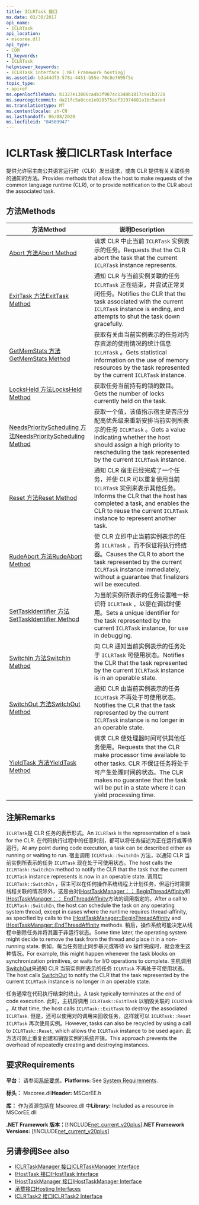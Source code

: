 ```yaml
---
title: ICLRTask 接口
ms.date: 03/30/2017
api_name:
- ICLRTask
api_location:
- mscoree.dll
api_type:
- COM
f1_keywords:
- ICLRTask
helpviewer_keywords:
- ICLRTask interface [.NET Framework hosting]
ms.assetid: b3a44df3-578a-4451-b55e-70c8e7695f5e
topic_type:
- apiref
ms.openlocfilehash: b1327e13006ca4b3f9074c1348b1817c9a1b3728
ms.sourcegitcommit: da21fc5a8cce1e028575acf31974681a1bc5aeed
ms.translationtype: MT
ms.contentlocale: zh-CN
ms.lasthandoff: 06/08/2020
ms.locfileid: "84503947"
---
```

# <a name="iclrtask-interface"></a><span data-ttu-id="56169-102">ICLRTask 接口</span><span class="sxs-lookup"><span data-stu-id="56169-102">ICLRTask Interface</span></span>
<span data-ttu-id="56169-103">提供允许宿主向公共语言运行时（CLR）发出请求，或向 CLR 提供有关关联任务的通知的方法。</span><span class="sxs-lookup"><span data-stu-id="56169-103">Provides methods that allow the host to make requests of the common language runtime (CLR), or to provide notification to the CLR about the associated task.</span></span>  
  
## <a name="methods"></a><span data-ttu-id="56169-104">方法</span><span class="sxs-lookup"><span data-stu-id="56169-104">Methods</span></span>  
  
|<span data-ttu-id="56169-105">方法</span><span class="sxs-lookup"><span data-stu-id="56169-105">Method</span></span>|<span data-ttu-id="56169-106">说明</span><span class="sxs-lookup"><span data-stu-id="56169-106">Description</span></span>|  
|------------|-----------------|  
|[<span data-ttu-id="56169-107">Abort 方法</span><span class="sxs-lookup"><span data-stu-id="56169-107">Abort Method</span></span>](iclrtask-abort-method.md)|<span data-ttu-id="56169-108">请求 CLR 中止当前 `ICLRTask` 实例表示的任务。</span><span class="sxs-lookup"><span data-stu-id="56169-108">Requests that the CLR abort the task that the current `ICLRTask` instance represents.</span></span>|  
|[<span data-ttu-id="56169-109">ExitTask 方法</span><span class="sxs-lookup"><span data-stu-id="56169-109">ExitTask Method</span></span>](iclrtask-exittask-method.md)|<span data-ttu-id="56169-110">通知 CLR 与当前实例关联的任务 `ICLRTask` 正在结束，并尝试正常关闭任务。</span><span class="sxs-lookup"><span data-stu-id="56169-110">Notifies the CLR that the task associated with the current `ICLRTask` instance is ending, and attempts to shut the task down gracefully.</span></span>|  
|[<span data-ttu-id="56169-111">GetMemStats 方法</span><span class="sxs-lookup"><span data-stu-id="56169-111">GetMemStats Method</span></span>](iclrtask-getmemstats-method.md)|<span data-ttu-id="56169-112">获取有关由当前实例表示的任务对内存资源的使用情况的统计信息 `ICLRTask` 。</span><span class="sxs-lookup"><span data-stu-id="56169-112">Gets statistical information on the use of memory resources by the task represented by the current `ICLRTask` instance.</span></span>|  
|[<span data-ttu-id="56169-113">LocksHeld 方法</span><span class="sxs-lookup"><span data-stu-id="56169-113">LocksHeld Method</span></span>](iclrtask-locksheld-method.md)|<span data-ttu-id="56169-114">获取任务当前持有的锁的数目。</span><span class="sxs-lookup"><span data-stu-id="56169-114">Gets the number of locks currently held on the task.</span></span>|  
|[<span data-ttu-id="56169-115">NeedsPriorityScheduling 方法</span><span class="sxs-lookup"><span data-stu-id="56169-115">NeedsPriorityScheduling Method</span></span>](iclrtask-needspriorityscheduling-method.md)|<span data-ttu-id="56169-116">获取一个值，该值指示宿主是否应分配高优先级来重新安排当前实例所表示的任务 `ICLRTask` 。</span><span class="sxs-lookup"><span data-stu-id="56169-116">Gets a value indicating whether the host should assign a high priority to rescheduling the task represented by the current `ICLRTask` instance.</span></span>|  
|[<span data-ttu-id="56169-117">Reset 方法</span><span class="sxs-lookup"><span data-stu-id="56169-117">Reset Method</span></span>](iclrtask-reset-method.md)|<span data-ttu-id="56169-118">通知 CLR 宿主已经完成了一个任务，并使 CLR 可以重复使用当前 `ICLRTask` 实例来表示其他任务。</span><span class="sxs-lookup"><span data-stu-id="56169-118">Informs the CLR that the host has completed a task, and enables the CLR to reuse the current `ICLRTask` instance to represent another task.</span></span>|  
|[<span data-ttu-id="56169-119">RudeAbort 方法</span><span class="sxs-lookup"><span data-stu-id="56169-119">RudeAbort Method</span></span>](iclrtask-rudeabort-method.md)|<span data-ttu-id="56169-120">使 CLR 立即中止当前实例表示的任务 `ICLRTask` ，而不保证将执行终结器。</span><span class="sxs-lookup"><span data-stu-id="56169-120">Causes the CLR to abort the task represented by the current `ICLRTask` instance immediately, without a guarantee that finalizers will be executed.</span></span>|  
|[<span data-ttu-id="56169-121">SetTaskIdentifier 方法</span><span class="sxs-lookup"><span data-stu-id="56169-121">SetTaskIdentifier Method</span></span>](iclrtask-settaskidentifier-method.md)|<span data-ttu-id="56169-122">为当前实例所表示的任务设置唯一标识符 `ICLRTask` ，以便在调试时使用。</span><span class="sxs-lookup"><span data-stu-id="56169-122">Sets a unique identifier for the task represented by the current `ICLRTask` instance, for use in debugging.</span></span>|  
|[<span data-ttu-id="56169-123">SwitchIn 方法</span><span class="sxs-lookup"><span data-stu-id="56169-123">SwitchIn Method</span></span>](iclrtask-switchin-method.md)|<span data-ttu-id="56169-124">向 CLR 通知当前实例表示的任务处于 `ICLRTask` 可使用状态。</span><span class="sxs-lookup"><span data-stu-id="56169-124">Notifies the CLR that the task represented by the current `ICLRTask` instance is in an operable state.</span></span>|  
|[<span data-ttu-id="56169-125">SwitchOut 方法</span><span class="sxs-lookup"><span data-stu-id="56169-125">SwitchOut Method</span></span>](iclrtask-switchout-method.md)|<span data-ttu-id="56169-126">通知 CLR 由当前实例表示的任务 `ICLRTask` 不再处于可使用状态。</span><span class="sxs-lookup"><span data-stu-id="56169-126">Notifies the CLR that the task represented by the current `ICLRTask` instance is no longer in an operable state.</span></span>|  
|[<span data-ttu-id="56169-127">YieldTask 方法</span><span class="sxs-lookup"><span data-stu-id="56169-127">YieldTask Method</span></span>](iclrtask-yieldtask-method.md)|<span data-ttu-id="56169-128">请求 CLR 使处理器时间可供其他任务使用。</span><span class="sxs-lookup"><span data-stu-id="56169-128">Requests that the CLR make processor time available to other tasks.</span></span> <span data-ttu-id="56169-129">CLR 不保证任务将处于可产生处理时间的状态。</span><span class="sxs-lookup"><span data-stu-id="56169-129">The CLR makes no guarantee that the task will be put in a state where it can yield processing time.</span></span>|  
  
## <a name="remarks"></a><span data-ttu-id="56169-130">注解</span><span class="sxs-lookup"><span data-stu-id="56169-130">Remarks</span></span>  
 <span data-ttu-id="56169-131">`ICLRTask`是 CLR 任务的表示形式。</span><span class="sxs-lookup"><span data-stu-id="56169-131">An `ICLRTask` is the representation of a task for the CLR.</span></span> <span data-ttu-id="56169-132">在代码执行过程中的任意时刻，都可以将任务描述为正在运行或等待运行。</span><span class="sxs-lookup"><span data-stu-id="56169-132">At any point during code execution, a task can be described either as running or waiting to run.</span></span> <span data-ttu-id="56169-133">宿主调用 `ICLRTask::SwitchIn` 方法，以通知 CLR 当前实例所表示的任务 `ICLRTask` 现在处于可使用状态。</span><span class="sxs-lookup"><span data-stu-id="56169-133">The host calls the `ICLRTask::SwitchIn` method to notify the CLR that the task that the current `ICLRTask` instance represents is now in an operable state.</span></span> <span data-ttu-id="56169-134">调用后 `ICLRTask::SwitchIn` ，宿主可以在任何操作系统线程上计划任务，但运行时需要线程关联的情况除外，这是由对[IHostTaskManager：： BeginThreadAffinity](ihosttaskmanager-beginthreadaffinity-method.md)和[IHostTaskManager：： EndThreadAffinity](ihosttaskmanager-endthreadaffinity-method.md)方法的调用指定的。</span><span class="sxs-lookup"><span data-stu-id="56169-134">After a call to `ICLRTask::SwitchIn`, the host can schedule the task on any operating system thread, except in cases where the runtime requires thread-affinity, as specified by calls to the [IHostTaskManager::BeginThreadAffinity](ihosttaskmanager-beginthreadaffinity-method.md) and [IHostTaskManager::EndThreadAffinity](ihosttaskmanager-endthreadaffinity-method.md) methods.</span></span> <span data-ttu-id="56169-135">稍后，操作系统可能决定从线程中删除任务并将其置于非运行状态。</span><span class="sxs-lookup"><span data-stu-id="56169-135">Some time later, the operating system might decide to remove the task from the thread and place it in a non-running state.</span></span> <span data-ttu-id="56169-136">例如，每当任务阻止同步基元或等待 i/o 操作完成时，就会发生这种情况。</span><span class="sxs-lookup"><span data-stu-id="56169-136">For example, this might happen whenever the task blocks on synchronization primitives, or waits for I/O operations to complete.</span></span> <span data-ttu-id="56169-137">主机调用[SwitchOut](iclrtask-switchout-method.md)来通知 CLR 当前实例所表示的任务 `ICLRTask` 不再处于可使用状态。</span><span class="sxs-lookup"><span data-stu-id="56169-137">The host calls [SwitchOut](iclrtask-switchout-method.md) to notify the CLR that the task represented by the current `ICLRTask` instance is no longer in an operable state.</span></span>  
  
 <span data-ttu-id="56169-138">任务通常在代码执行结束时终止。</span><span class="sxs-lookup"><span data-stu-id="56169-138">A task typically terminates at the end of code execution.</span></span> <span data-ttu-id="56169-139">此时，主机将调用 `ICLRTask::ExitTask` 以销毁关联的 `ICLRTask` 。</span><span class="sxs-lookup"><span data-stu-id="56169-139">At that time, the host calls `ICLRTask::ExitTask` to destroy the associated `ICLRTask`.</span></span> <span data-ttu-id="56169-140">但是，还可以使用对的调用来回收任务，这样就可以 `ICLRTask::Reset` `ICLRTask` 再次使用实例。</span><span class="sxs-lookup"><span data-stu-id="56169-140">However, tasks can also be recycled by using a call to `ICLRTask::Reset`, which allows the `ICLRTask` instance to be used again.</span></span> <span data-ttu-id="56169-141">此方法可防止重复创建和销毁实例的系统开销。</span><span class="sxs-lookup"><span data-stu-id="56169-141">This approach prevents the overhead of repeatedly creating and destroying instances.</span></span>  
  
## <a name="requirements"></a><span data-ttu-id="56169-142">要求</span><span class="sxs-lookup"><span data-stu-id="56169-142">Requirements</span></span>  
 <span data-ttu-id="56169-143">**平台：** 请参阅[系统要求](../../get-started/system-requirements.md)。</span><span class="sxs-lookup"><span data-stu-id="56169-143">**Platforms:** See [System Requirements](../../get-started/system-requirements.md).</span></span>  
  
 <span data-ttu-id="56169-144">**标头：** Mscoree.dll</span><span class="sxs-lookup"><span data-stu-id="56169-144">**Header:** MSCorEE.h</span></span>  
  
 <span data-ttu-id="56169-145">**库：** 作为资源包括在 Mscoree.dll 中</span><span class="sxs-lookup"><span data-stu-id="56169-145">**Library:** Included as a resource in MSCorEE.dll</span></span>  
  
 <span data-ttu-id="56169-146">**.NET Framework 版本：**[!INCLUDE[net_current_v20plus](../../../../includes/net-current-v20plus-md.md)]</span><span class="sxs-lookup"><span data-stu-id="56169-146">**.NET Framework Versions:** [!INCLUDE[net_current_v20plus](../../../../includes/net-current-v20plus-md.md)]</span></span>  
  
## <a name="see-also"></a><span data-ttu-id="56169-147">另请参阅</span><span class="sxs-lookup"><span data-stu-id="56169-147">See also</span></span>

- [<span data-ttu-id="56169-148">ICLRTaskManager 接口</span><span class="sxs-lookup"><span data-stu-id="56169-148">ICLRTaskManager Interface</span></span>](iclrtaskmanager-interface.md)
- [<span data-ttu-id="56169-149">IHostTask 接口</span><span class="sxs-lookup"><span data-stu-id="56169-149">IHostTask Interface</span></span>](ihosttask-interface.md)
- [<span data-ttu-id="56169-150">IHostTaskManager 接口</span><span class="sxs-lookup"><span data-stu-id="56169-150">IHostTaskManager Interface</span></span>](ihosttaskmanager-interface.md)
- [<span data-ttu-id="56169-151">承载接口</span><span class="sxs-lookup"><span data-stu-id="56169-151">Hosting Interfaces</span></span>](hosting-interfaces.md)
- [<span data-ttu-id="56169-152">ICLRTask2 接口</span><span class="sxs-lookup"><span data-stu-id="56169-152">ICLRTask2 Interface</span></span>](iclrtask2-interface.md)
